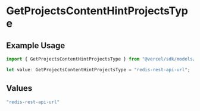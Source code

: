 # GetProjectsContentHintProjectsType

## Example Usage

```typescript
import { GetProjectsContentHintProjectsType } from "@vercel/sdk/models/getprojectsop.js";

let value: GetProjectsContentHintProjectsType = "redis-rest-api-url";
```

## Values

```typescript
"redis-rest-api-url"
```